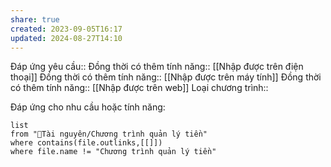 ```yaml
---
share: true
created: 2023-09-05T16:17
updated: 2024-08-27T14:10
---
```

Đáp ứng yêu cầu:: 
Đồng thời có thêm tính năng:: [[Nhập được trên điện thoại]]
Đồng thời có thêm tính năng:: [[Nhập được trên máy tính]]
Đồng thời có thêm tính năng:: [[Nhập được trên web]]
Loại chương trình:: 

Đáp ứng cho nhu cầu hoặc tính năng:
```dataview
list
from "📜Tài nguyên/Chương trình quản lý tiền" 
where contains(file.outlinks,[[]])
where file.name != "Chương trình quản lý tiền" 
```

